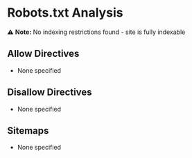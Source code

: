 # Robots.txt Analysis

⚠️ **Note:** No indexing restrictions found - site is fully indexable

## Allow Directives
- None specified

## Disallow Directives
- None specified

## Sitemaps
- None specified
